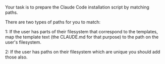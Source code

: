 Your task is to prepare the Claude Code installation script by matching paths.

There are two types of paths for you to match:

1: If the user has parts of their filesystem that correspond to the templates, map the template text (the CLAUDE.md for that purpose) to the path on the user's filesystem.

2: If the user has paths on their filesystem which are unique you should add those also.